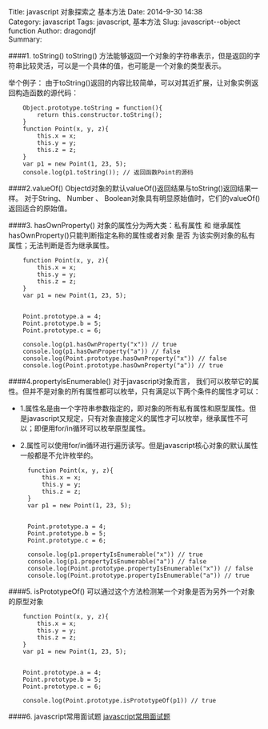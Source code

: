 Title: javascript 对象探索之 基本方法
Date: 2014-9-30 14:38  
Category: javascript 
Tags: javascript, 基本方法
Slug: javascript--object function
Author: dragondjf  
Summary:  


####1. toString()
toString() 方法能够返回一个对象的字符串表示，但是返回的字符串比较灵活，可以是一个具体的值，也可能是一个对象的类型表示。

举个例子：
    由于toString()返回的内容比较简单，可以对其近扩展，让对象实例返回构造函数的源代码：
        
        Object.prototype.toString = function(){
            return this.constructor.toString();
        }
        function Point(x, y, z){
            this.x = x;
            this.y = y;
            this.z = z;
        }
        var p1 = new Point(1, 23, 5);
        console.log(p1.toString()); // 返回函数Point的源码

####2.valueOf()
    Objectd对象的默认valueOf()返回结果与toString()返回结果一样。
    对于String、 Number 、 Boolean对象具有明显原始值时，它们的valueOf()返回适合的原始值。

####3. hasOwnProperty()
对象的属性分为两大类：私有属性 和 继承属性
hasOwnProperty()只能判断指定名称的属性或者对象 是否 为该实例对象的私有属性；无法判断是否为继承属性。
    
        function Point(x, y, z){
            this.x = x;
            this.y = y;
            this.z = z;
        }
        var p1 = new Point(1, 23, 5);
        
        
        Point.prototype.a = 4;
        Point.prototype.b = 5;
        Point.prototype.c = 6;
        
        console.log(p1.hasOwnProperty("x")) // true
        console.log(p1.hasOwnProperty("a")) // false
        console.log(Point.prototype.hasOwnProperty("x")) // false
        console.log(Point.prototype.hasOwnProperty("a")) // true
    
####4.propertyIsEnumerable()
对于javascript对象而言， 我们可以枚举它的属性。但并不是对象的所有属性都可以枚举，只有满足以下两个条件的属性才可以：
+ 1.属性名是由一个字符串参数指定的，即对象的所有私有属性和原型属性。但是javascript又规定，只有对象直接定义的属性才可以枚举，继承属性不可以；即便用for/in循环可以枚举原型属性。
+ 2.属性可以使用for/in循环进行遍历读写。但是javascript核心对象的默认属性一般都是不允许枚举的。

        function Point(x, y, z){
            this.x = x;
            this.y = y;
            this.z = z;
        }
        var p1 = new Point(1, 23, 5);
        
        
        Point.prototype.a = 4;
        Point.prototype.b = 5;
        Point.prototype.c = 6;
        
        console.log(p1.propertyIsEnumerable("x")) // true
        console.log(p1.propertyIsEnumerable("a")) // false
        console.log(Point.prototype.propertyIsEnumerable("x")) // false
        console.log(Point.prototype.propertyIsEnumerable("a")) // true

####5. isPrototypeOf()
可以通过这个方法检测某一个对象是否为另外一个对象的原型对象

    
        function Point(x, y, z){
            this.x = x;
            this.y = y;
            this.z = z;
        }
        var p1 = new Point(1, 23, 5);
        
        
        Point.prototype.a = 4;
        Point.prototype.b = 5;
        Point.prototype.c = 6;
        
        console.log(Point.prototype.isPrototypeOf(p1)) // true

####6. javascript常用面试题
<a href="http://dramin.duapp.com/#masthead">javascript常用面试题</a>
